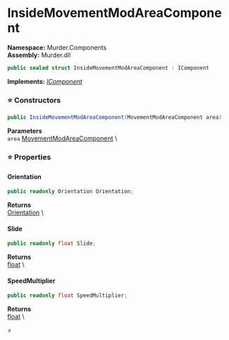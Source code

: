 # InsideMovementModAreaComponent

**Namespace:** Murder.Components \
**Assembly:** Murder.dll

```csharp
public sealed struct InsideMovementModAreaComponent : IComponent
```

**Implements:** _[IComponent](../..//Bang/Components/IComponent.html)_

### ⭐ Constructors
```csharp
public InsideMovementModAreaComponent(MovementModAreaComponent area)
```

**Parameters** \
`area` [MovementModAreaComponent](../..//Murder/Components/MovementModAreaComponent.html) \

### ⭐ Properties
#### Orientation
```csharp
public readonly Orientation Orientation;
```

**Returns** \
[Orientation](../..//Murder/Core/Orientation.html) \
#### Slide
```csharp
public readonly float Slide;
```

**Returns** \
[float](https://learn.microsoft.com/en-us/dotnet/api/System.Single?view=net-7.0) \
#### SpeedMultiplier
```csharp
public readonly float SpeedMultiplier;
```

**Returns** \
[float](https://learn.microsoft.com/en-us/dotnet/api/System.Single?view=net-7.0) \


⚡